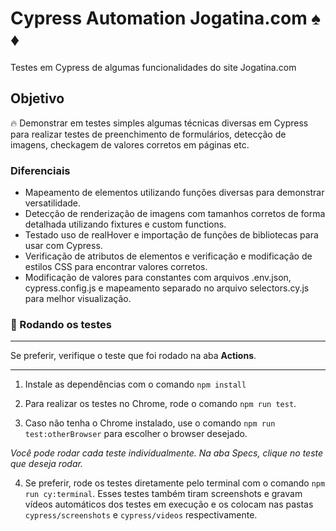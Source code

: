 # Cypress Automation Jogatina.com :spades: ♦️

Testes em Cypress de algumas funcionalidades do site Jogatina.com

## Objetivo

:fire: Demonstrar em testes simples algumas técnicas diversas em Cypress para realizar testes de preenchimento de formulários, detecção de imagens, checkagem de valores corretos em páginas etc.

### Diferenciais

- Mapeamento de elementos utilizando funções diversas para demonstrar versatilidade.
- Detecção de renderização de imagens com tamanhos corretos de forma detalhada utilizando fixtures e custom functions.
- Testado uso de realHover e importação de funções de bibliotecas para usar com Cypress.
- Verificação de atributos de elementos e verificação e modificação de estilos CSS para encontrar valores corretos.
- Modificação de valores para constantes com arquivos .env.json, cypress.config.js e mapeamento separado no arquivo selectors.cy.js para melhor visualização.

### :game_die: Rodando os testes

__________________________________
 Se preferir, verifique o teste que foi rodado na aba **Actions**.
__________________________________

1. Instale as dependências com o comando `npm install`

2. Para realizar os testes no Chrome, rode o comando `npm run test`.
 
3. Caso não tenha o Chrome instalado, use o comando `npm run test:otherBrowser` para escolher o browser desejado.
 
_Você pode rodar cada teste individualmente. Na aba Specs, clique no teste que deseja rodar._

4. Se preferir, rode os testes diretamente pelo terminal com o comando `npm run cy:terminal`. Esses testes também tiram screenshots e gravam vídeos automáticos dos testes em execução e os colocam nas pastas `cypress/screenshots` e `cypress/videos` respectivamente.
